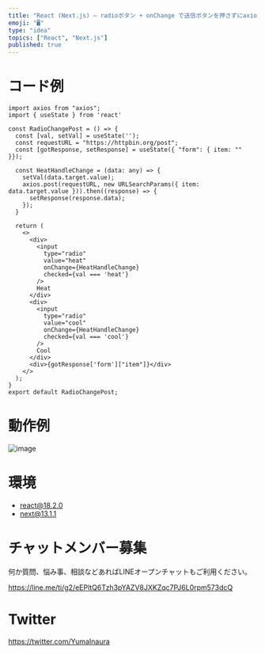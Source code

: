 ```yaml
---
title: "React (Next.js) – radioボタン + onChange で送信ボタンを押さずにaxiosリクエストする"
emoji: "🖥"
type: "idea"
topics: ["React", "Next.js"]
published: true
---
```


# コード例

```tsx
import axios from "axios";
import { useState } from 'react'

const RadioChangePost = () => {
  const [val, setVal] = useState('');
  const requestURL = "https://httpbin.org/post";
  const [gotResponse, setResponse] = useState({ "form": { item: "" }});

  const HeatHandleChange = (data: any) => {
    setVal(data.target.value);
    axios.post(requestURL, new URLSearchParams({ item: data.target.value })).then((response) => {
      setResponse(response.data);
    });
  }

  return (
    <>
      <div>
        <input
          type="radio"
          value="heat"
          onChange={HeatHandleChange}
          checked={val === 'heat'}
        />
        Heat
      </div>
      <div>
        <input
          type="radio"
          value="cool"
          onChange={HeatHandleChange}
          checked={val === 'cool'}
        />
        Cool
      </div>
      <div>{gotResponse['form']["item"]}</div>
    </>
  );
}
export default RadioChangePost;
```

# 動作例

![image](https://user-images.githubusercontent.com/13635059/211513395-599b1421-f006-4145-a4a0-d9dd0ee9a150.png)

# 環境


- react@18.2.0
- next@13.1.1


# チャットメンバー募集


何か質問、悩み事、相談などあればLINEオープンチャットもご利用ください。

https://line.me/ti/g2/eEPltQ6Tzh3pYAZV8JXKZqc7PJ6L0rpm573dcQ


# Twitter

https://twitter.com/YumaInaura

